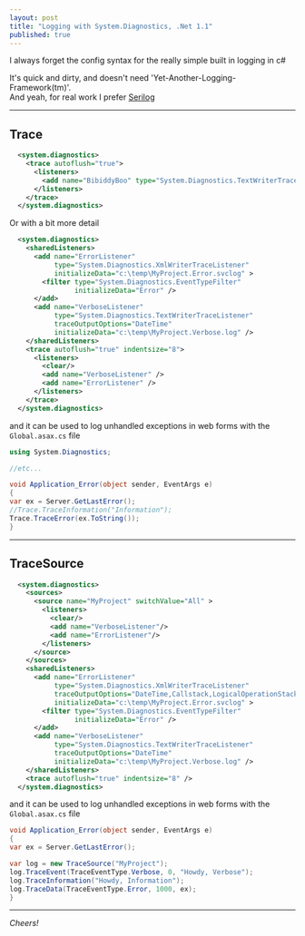 ```yaml
---
layout: post
title: "Logging with System.Diagnostics, .Net 1.1"
published: true
---
```


I always forget the config syntax for the really simple built in logging in c#  

It's quick and dirty, and doesn't need 'Yet-Another-Logging-Framework(tm)'.  
And yeah, for real work I prefer [Serilog](https://serilog.net)

-----
Trace
-----

```xml
  <system.diagnostics>
    <trace autoflush="true">
      <listeners>
        <add name="BibiddyBoo" type="System.Diagnostics.TextWriterTraceListener" initializeData="c:\temp\MyProject.log" />
      </listeners>
    </trace>
  </system.diagnostics> 
```

Or with a bit more detail
  
```xml
  <system.diagnostics>
    <sharedListeners>
      <add name="ErrorListener"
           type="System.Diagnostics.XmlWriterTraceListener"
           initializeData="c:\temp\MyProject.Error.svclog" >
        <filter type="System.Diagnostics.EventTypeFilter"
                initializeData="Error" />
      </add>
      <add name="VerboseListener"
           type="System.Diagnostics.TextWriterTraceListener"
           traceOutputOptions="DateTime"
           initializeData="c:\temp\MyProject.Verbose.log" />
    </sharedListeners>
    <trace autoflush="true" indentsize="8">
      <listeners>
        <clear/> 
        <add name="VerboseListener" />
        <add name="ErrorListener" />
      </listeners>
    </trace>
  </system.diagnostics>
  ```
 
  and it can be used to log unhandled exceptions in web forms with the `Global.asax.cs` file
  
  ```csharp
using System.Diagnostics;

//etc...

void Application_Error(object sender, EventArgs e)
{
  var ex = Server.GetLastError();
  //Trace.TraceInformation("Information");
  Trace.TraceError(ex.ToString());
}
```

-----------
TraceSource
-----------


```xml
  <system.diagnostics>
    <sources>
      <source name="MyProject" switchValue="All" >
        <listeners>
          <clear/>
          <add name="VerboseListener"/>
          <add name="ErrorListener"/>
        </listeners>
      </source>
    </sources>
    <sharedListeners>
      <add name="ErrorListener"
           type="System.Diagnostics.XmlWriterTraceListener"
           traceOutputOptions="DateTime,Callstack,LogicalOperationStack,ProcessId,ThreadId,Timestamp"
           initializeData="c:\temp\MyProject.Error.svclog" >
        <filter type="System.Diagnostics.EventTypeFilter"
                initializeData="Error" />
      </add>
      <add name="VerboseListener"
           type="System.Diagnostics.TextWriterTraceListener"
           traceOutputOptions="DateTime"
           initializeData="c:\temp\MyProject.Verbose.log" />
    </sharedListeners>
    <trace autoflush="true" indentsize="8" />
  </system.diagnostics>
  ```
  
  and it can be used to log unhandled exceptions in web forms with the `Global.asax.cs` file
  
  ```csharp
void Application_Error(object sender, EventArgs e)
{
  var ex = Server.GetLastError();

  var log = new TraceSource("MyProject");
  log.TraceEvent(TraceEventType.Verbose, 0, "Howdy, Verbose");
  log.TraceInformation("Howdy, Information");
  log.TraceData(TraceEventType.Error, 1000, ex);
}
```

----------------------------------------
_Cheers!_
